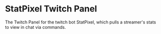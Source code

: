 # StatPixel Twitch Panel
The Twitch Panel for the twitch bot StatPixel, which pulls a streamer's stats to view in chat via commands.
